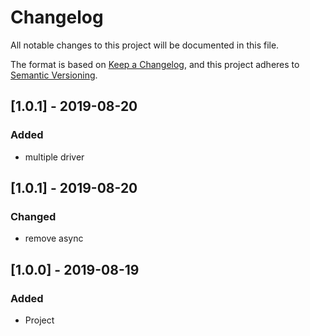 # Changelog
All notable changes to this project will be documented in this file.

The format is based on [Keep a Changelog](https://keepachangelog.com/en/1.0.0/),
and this project adheres to [Semantic Versioning](https://semver.org/spec/v2.0.0.html).

## [1.0.1] - 2019-08-20
### Added
- multiple driver

## [1.0.1] - 2019-08-20
### Changed
- remove async

## [1.0.0] - 2019-08-19
### Added
- Project





